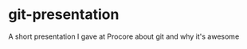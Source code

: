 git-presentation
================

A short presentation I gave at Procore about git and why it's awesome
